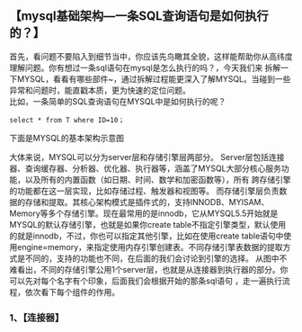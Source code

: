 ## 【mysql基础架构—一条SQL查询语句是如何执行的？】
首先，看问题不要陷入到细节当中，你应该先鸟瞰其全貌，这样能帮助你从高纬度理解问题。你有想过一条sql语句在mysql是怎么执行的吗？，今天我们来
拆解一下MYSQL，看看有哪些部件~，通过拆解过程能更深入了解MYSQL。当碰到一些异常和问题时，能直戳本质，更为快速的定位问题。       
比如，一条简单的SQL查询语句在MYSQL中是如何执行的呢？
```
select * from T where ID=10；
```
下面是MYSQL的基本架构示意图
[](../../99-【img】/mysql/01-mysql-structure.png)

大体来说，MYSQL可以分为server层和存储引擎层两部分。
Server层包括连接器、查询缓存器、分析器、优化器、执行器等，涵盖了MYSQL大部分核心服务功能，以及所有的内置函数（如日期、时间、数学和加密函数等），所有
跨存储引擎的功能都在这一层实现，比如存储过程、触发器和视图等。
而存储引擎层负责数据的存储和提取。其核心架构模式是插件式的，支持INNODB、MYISAM、Memory等多个存储引擎。现在最常用的是innodb，它从MYSQL5.5开始就是
MYSQL的默认存储引擎，也就是如果你create table不指定引擎类型，默认使用的就是innodb，不过，你也可以指定其他引擎，比如在使用create table语句中使用engine=memory，来指定使用内存引擎创建表。不同存储引擎表数据的提取方式是不同的，支持的功能也不同，在后面的我们会讨论到引擎的选择。
从图中不难看出，不同的存储引擎公用1个server层，也就是从连接器到执行器的部分。你可以先对每个名字有个印象，后面我们会根据开始的那条sql语句
，走一遍执行流程，依次看下每个组件的作用。


### 1、【连接器】

